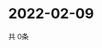 # 2022-02-09
  共 0条

  <!-- BEGIN -->
  <!-- 最后更新时间Wed Feb 09 2022 15:04:56 GMT+0000 (Coordinated Universal Time) -->
  
  <!-- END -->
  
  